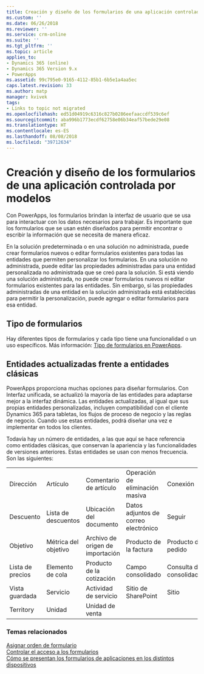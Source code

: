 ```yaml
---
title: Creación y diseño de los formularios de una aplicación controlada por modelos | Microsoft Docs
ms.custom: ''
ms.date: 06/26/2018
ms.reviewer: ''
ms.service: crm-online
ms.suite: ''
ms.tgt_pltfrm: ''
ms.topic: article
applies_to:
- Dynamics 365 (online)
- Dynamics 365 Version 9.x
- PowerApps
ms.assetid: 99c795e0-9165-4112-85b1-6b5e1a4aa5ec
caps.latest.revision: 33
ms.author: matp
manager: kvivek
tags:
- Links to topic not migrated
ms.openlocfilehash: ed51d04919c6316c827b0286eefaaccdf539c6ef
ms.sourcegitcommit: aba996b1773ecdf62758e06b34eaf57bede29e08
ms.translationtype: HT
ms.contentlocale: es-ES
ms.lasthandoff: 08/08/2018
ms.locfileid: "39712634"
---
```

# <a name="create-and-design-model-driven-app-forms"></a>Creación y diseño de los formularios de una aplicación controlada por modelos 

Con PowerApps, los formularios brindan la interfaz de usuario que se usa para interactuar con los datos necesarios para trabajar. Es importante que los formularios que se usan estén diseñados para permitir encontrar o escribir la información que se necesita de manera eficaz. 

En la solución predeterminada o en una solución no administrada, puede crear formularios nuevos o editar formularios existentes para todas las entidades que permiten personalizar los formularios. En una solución no administrada, puede editar las propiedades administradas para una entidad personalizada no administrada que se creó para la solución.
Si está viendo una solución administrada, no puede crear formularios nuevos ni editar formularios existentes para las entidades. Sin embargo, si las propiedades administradas de una entidad en la solución administrada está establecidas para permitir la personalización, puede agregar o editar formularios para esa entidad. 
  

<a name="BKMK_TypesOfForms"></a> 
## <a name="type-of-forms"></a>Tipo de formularios
Hay diferentes tipos de formularios y cada tipo tiene una funcionalidad o un uso específicos. Más información: [Tipo de formularios en PowerApps](types-forms.md).  

  
<a name="BKMK_FormDifferencesByEntity"></a>   
## <a name="updated-versus-classic-entities"></a>Entidades actualizadas frente a entidades clásicas  
PowerApps proporciona muchas opciones para diseñar formularios. Con Interfaz unificada, se actualizó la mayoría de las entidades para adaptarse mejor a la interfaz dinámica. Las entidades actualizadas, al igual que sus propias entidades personalizadas, incluyen compatibilidad con el cliente Dynamics 365 para tabletas, los flujos de proceso de negocio y las reglas de negocio. Cuando use estas entidades, podrá diseñar una vez e implementar en todos los clientes.  
  
Todavía hay un número de entidades, a las que aquí se hace referencia como entidades clásicas, que conservan la apariencia y las funcionalidades de versiones anteriores. Estas entidades se usan con menos frecuencia. Son las siguientes:  
  
||||||  
|-|-|-|-|-|  
|Dirección|Artículo|Comentario de artículo|Operación de eliminación masiva|Conexión|  
|Descuento|Lista de descuentos|Ubicación del documento|Datos adjuntos de correo electrónico|Seguir|  
|Objetivo|Métrica del objetivo|Archivo de origen de importación|Producto de la factura|Producto del pedido|  
|Lista de precios|Elemento de cola|Producto de la cotización|Campo consolidado|Consulta de consolidación|  
|Vista guardada|Servicio|Actividad de servicio|Sitio de SharePoint|Sitio|  
|Territory|Unidad|Unidad de venta|||  
  
### <a name="related-topics"></a>Temas relacionados  
    
[Asignar orden de formulario](assign-form-order.md) <br />
[Controlar el acceso a los formularios](control-access-forms.md) <br />
[Cómo se presentan los formularios de aplicaciones en los distintos dispositivos](main-form-presentations.md) <br />
